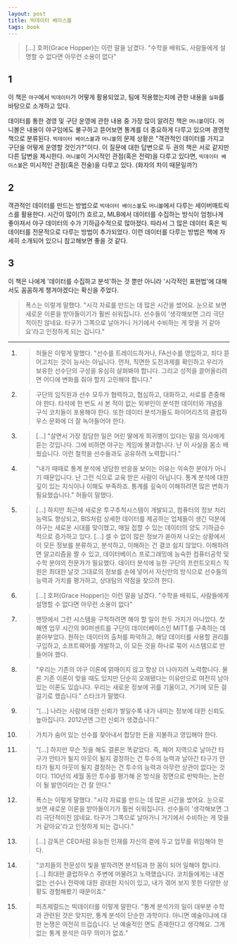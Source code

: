 ```yaml
---
layout: post
title: 빅데이터 베이스볼
tags: book
---
```


> [...] 호퍼(Grace Hopper)는 이런 말을 남겼다. "수학을 배워도, 사람들에게 설명할 수 없다면 아무런 소용이 없다"

## 1
이 책은 `야구`에서 `빅데이터`가 어떻게 활용되었고, 팀에 적용했는지에 관한 내용을 `실화`를 바탕으로 소개하고 있다. 

데이터를 통한 경영 및 구단 운영에 관한 내용 중 가장 많이 알려진 책은 `머니볼`이다. 머니볼은 내용이 야구임에도 불구하고 뜯어보면 통계를 더 중요하게 다루고 있으며 경영학 책으로 분류된다. `빅데이터 베이스볼`과 `머니볼`의 문제 상황은 "객관적인 데이터를 가지고 구단을 어떻게 운영할 것인가?"이다. 이 질문에 대한 답변으로 두 권의 책은 서로 같지만 다른 답변을 제시한다. `머니볼`이 거시적인 관점(혹은 전략)을 다루고 있다면, `빅데이터 베이스볼`은 미시적인 관점(혹은 전술)을 다루고 있다. (화자의 차이 때문일까?)

## 2
객관적인 데이터를 만드는 방법으로 `빅데이터 베이스볼`도 `머니볼`에서 다루는 세이버매트릭스를 활용한다. 시간이 많이(?) 흐르고, MLB에서 데이터를 수집하는 방식이 엄청나게 좋아져서 야구 데이터의 수가 기하급수적으로 많아졌다. 따라서 그 많은 데이터 혹은 빅데이터를 전문적으로 다루는 방법이 추가되었다. 이런 데이터를 다루는 방법은 책에 자세히 소개되어 있으니 참고해보면 좋을 것 같다.

## 3
이 책은 나에게 '데이터를 수집하고 분석'하는 것 뿐만 아니라 '시각적인 표현법'에 대해서도 꼼꼼하게 챙겨야겠다는 확신을 주었다.

> 폭스는 이렇게 말했다. "시각 자료를 만드는 데 많은 시간을 썼어요. 눈으로 보면 새로운 이론을 받아들이기가 훨씬 쉬워집니다. 선수들이 '생각해보면 그리 극단적이진 않네요. 타구가 그쪽으로 날아가니 거기에서 수비하는 게 맞을 거 같아요'라고 인정하게 되는 겁니다."

----

1. > 허들은 이렇게 말했다. "선수를 트레이드하거나, FA선수를 영입하고, 죄다 뜯어고치는 것이 능사는 아닙니다. 먼저, 직면한 도전과제를 확인하고 우리가 보유한 선수단의 구성을 유심히 살펴봐야 합니다. 그리고 성적을 끌어올리려면 어디에 변화를 줘야 할지 고민해야 합니다."

2. > 구단의 임직원과 선수 모두가 협력하고, 협심하고, 대화하고, 서로를 존중해야 한다. 타석에 한 번도 서 본 적이 없는 외부인이 분석한 데이터와 개념을 구식 코치들이 포용해야 한다. 또한 데이터 분석가들도 파이어리츠의 클럽하우스 문화에 더 잘 녹아들어야 한다.

3. > [...] "살면서 가장 참담한 일은 어린 딸에게 희귀병이 있다는 말을 의사에게 듣는 것입니다. 그에 비하면 야구는 게임에 불과합니다. 난 이 사실을 몸소 배웠습니다. 이런 철학을 선수들과도 공유하려 노력합니다."

4. > "내가 때때로 통계 분석에 냉담한 반응을 보이는 이유는 익숙한 분야가 아니기 때문입니다. 난 그런 식으로 교육 받은 사람이 아닙니다. 통계 분석에 대한 깊이 있는 지식이나 이해도 부족하죠. 통계를 깊숙이 이해하려면 많은 변화가 필요했습니다." 허들이 말했다.

5. > [...] 하지만 최근에 새로운 투구추척시스템이 개발되고, 컴퓨터의 정보 처리 능력도 향상되고, BIS처럼 상세한 데이터를 제공하는 업체들이 생긴 덕분에 야구는 새로운 시대를 맞이했고, 매일 접할 수 있는 데이터의 양도 기하급수적으로 증가하고 있다. [...] 셀 수 없이 많은 정보가 쏟아져 나오는 상황에서 이 모든 정보를 분류하고, 분석하고, 이해하는 건 결코 쉽지 않았다. 이해하려면 알고리즘을 짤 수 있고, 데이터베이스 프로그래밍에 능숙한 컴퓨터공학 및 수학 분야의 전문가가 필요했다. 데이터 분석에 능한 구단의 프런트오피스 직원은 최대한 날것 그대로의 정보를 손에 넣어서 자신만의 방식으로 선수들의 능력과 가치를 평가하고, 상대팀의 약점을 찾으려 한다.

6. > [...] 호퍼(Grace Hopper)는 이런 말을 남겼다. "수학을 배워도, 사람들에게 설명할 수 없다면 아무런 소용이 없다"

7. > 맨땅에서 그런 시스템을 구척하려면 해야 할 일이 한두 가지가 아니었다. 첫 해엔 업무 시간의 90퍼센트를 구단의 데이터베이스인  MITT를 구축하는 데 쏟아부었다. 원하는 데이터의 출처를 파악하고, 해당 데이터를 사용할 권리를 구입하고, 소프트웨어를 개발하고, 이 모든 것을 하나로 묶어 시스템으로 만들어야 했다.

8. > "우리는 기존의 야구 이론에 얽매이지 않고 항상 더 나아지려 노력합니다. 물론 기존 이론이 맞을 때도 있지만 단순히 오래됐다는 이유만으로 여전히 남아 있는 이론도 있습니다. 우리는 새로운 정보에 귀를 기울이고, 거기에 모든 걸 걸기로 했습니다." 스타크가 말했다.

9. > "[...] 나라는 사람에 대한 신뢰가 쌓일수록 내가 내미는 정보에 대한 신뢰도 높아집니다. 2012년엔 그런 신뢰가 생겼습니다."

10. > 가치가 숨어 있는 선수를 찾아내서 합당한 돈을 지불하고 영입해야 한다.

11. > "[...] 하지만 무슨 짓을 해도 결론은 똑같았다. 즉, 페어 지역으로 날아간 타구가 안타가 될지 아웃이 될지 결정하는 건 투수의 능력과 날아간 타구가 안타가 될지 아웃이 될지 결정하는 건 투수의 능력과 아무런 상관이 없다는 것이다. 110년의 세월 동안 투수를 평가해 온 방식을 정면으로 반박하는, 논란이 될 발언이라는 건 잘 안다."

12. > 폭스는 이렇게 말했다. "시각 자료를 만드는 데 많은 시간을 썼어요. 눈으로 보면 새로운 이론을 받아들이기가 훨씬 쉬워집니다. 선수들이 '생각해보면 그리 극단적이진 않네요. 타구가 그쪽으로 날아가니 거기에서 수비하는 게 맞을 거 같아요'라고 인정하게 되는 겁니다."

13. > [...] 감독은 CEO처럼 유능한 인재를 자신의 곁에 두고 업무를 위임해야 한다.

14. > "코치들의 전문성이 빛을 발하려면 분석팀과 한 몸이 되어 일해야 합니다. [...] 최대한 클럽하우스 주변에 머물려고 노력했습니다. 코치들에게는 내겐 없는 선수나 전략에 대한 광대한 지식이 있고, 내가 겪어 보지 못한 다양한 상황도 경험해봤기 때문이죠."

15. > 피츠제럴드는 빅데이터를 이렇게 말한다. "통계 분석가의 일이 대부분 수학과 관련된 것은 맞지만, 통계 분석이 단순한 과학이다. 아니면 예술이냐에 대한 논쟁은 여전히 뜨겁습니다. 난 예술적인 면도 존재한다고 생각해요. 그게 없는 통계 분석은 아무 의미가 없죠."

